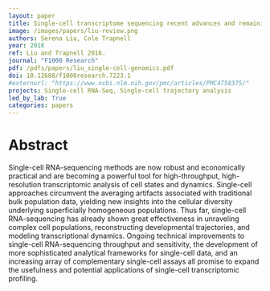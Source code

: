```yaml
---
layout: paper
title: Single-cell transcriptome sequencing recent advances and remaining challenges
image: /images/papers/liu-review.png
authors: Serena Liu, Cole Trapnell
year: 2016
ref: Liu and Trapnell 2016.
journal: "F1000 Research"
pdf: /pdfs/papers/liu_single-cell-genomics.pdf
doi: 10.12688/f1000research.7223.1
#externurl: "https://www.ncbi.nlm.nih.gov/pmc/articles/PMC4758375/"
projects: Single-cell RNA-Seq, Single-cell trajectory analysis
led_by_lab: True
categories: papers
---
```


# Abstract

Single-cell RNA-sequencing methods are now robust and economically practical and are becoming a powerful tool for high-throughput, high-resolution transcriptomic analysis of cell states and dynamics. Single-cell approaches circumvent the averaging artifacts associated with traditional bulk population data, yielding new insights into the cellular diversity underlying superficially homogeneous populations. Thus far, single-cell RNA-sequencing has already shown great effectiveness in unraveling complex cell populations, reconstructing developmental trajectories, and modeling transcriptional dynamics. Ongoing technical improvements to single-cell RNA-sequencing throughput and sensitivity, the development of more sophisticated analytical frameworks for single-cell data, and an increasing array of complementary single-cell assays all promise to expand the usefulness and potential applications of single-cell transcriptomic profiling.
